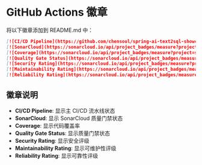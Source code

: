 # GitHub Actions 徽章

将以下徽章添加到 README.md 中：

```markdown
[![CI/CD Pipeline](https://github.com/chensoul/spring-ai-text2sql-showcase/actions/workflows/ci.yml/badge.svg)](https://github.com/chensoul/spring-ai-text2sql-showcase/actions/workflows/ci.yml)
[![SonarCloud](https://sonarcloud.io/api/project_badges/measure?project=spring-ai-text2sql-showcase&metric=alert_status)](https://sonarcloud.io/summary/new_code?id=spring-ai-text2sql-showcase)
[![Coverage](https://sonarcloud.io/api/project_badges/measure?project=spring-ai-text2sql-showcase&metric=coverage)](https://sonarcloud.io/summary/new_code?id=spring-ai-text2sql-showcase)
[![Quality Gate Status](https://sonarcloud.io/api/project_badges/measure?project=spring-ai-text2sql-showcase&metric=alert_status)](https://sonarcloud.io/summary/new_code?id=spring-ai-text2sql-showcase)
[![Security Rating](https://sonarcloud.io/api/project_badges/measure?project=spring-ai-text2sql-showcase&metric=security_rating)](https://sonarcloud.io/summary/new_code?id=spring-ai-text2sql-showcase)
[![Maintainability Rating](https://sonarcloud.io/api/project_badges/measure?project=spring-ai-text2sql-showcase&metric=sqale_rating)](https://sonarcloud.io/summary/new_code?id=spring-ai-text2sql-showcase)
[![Reliability Rating](https://sonarcloud.io/api/project_badges/measure?project=spring-ai-text2sql-showcase&metric=reliability_rating)](https://sonarcloud.io/summary/new_code?id=spring-ai-text2sql-showcase)
```

## 徽章说明

- **CI/CD Pipeline**: 显示主 CI/CD 流水线状态
- **SonarCloud**: 显示 SonarCloud 质量门禁状态
- **Coverage**: 显示代码覆盖率
- **Quality Gate Status**: 显示质量门禁状态
- **Security Rating**: 显示安全评级
- **Maintainability Rating**: 显示可维护性评级
- **Reliability Rating**: 显示可靠性评级
